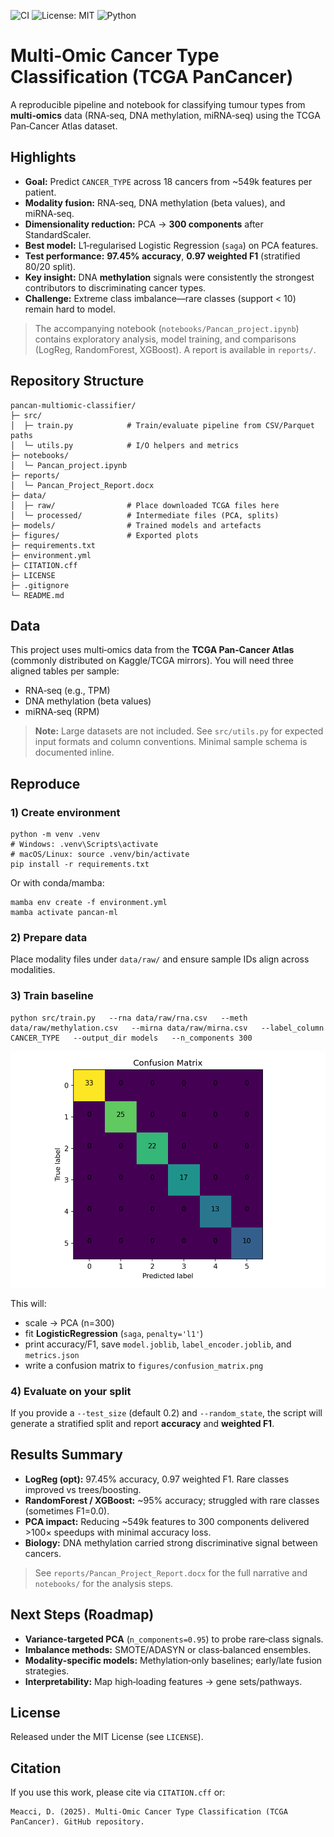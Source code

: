 ![CI](https://github.com/GitDario79/pancan-multiomic-classifier/actions/workflows/ci.yml/badge.svg)
![License: MIT](https://img.shields.io/badge/License-MIT-yellow.svg)
![Python](https://img.shields.io/badge/Python-3.11+-blue)


# Multi‑Omic Cancer Type Classification (TCGA PanCancer)

A reproducible pipeline and notebook for classifying tumour types from **multi‑omics** data (RNA‑seq, DNA methylation, miRNA‑seq) using the TCGA Pan‑Cancer Atlas dataset.

## Highlights
- **Goal:** Predict `CANCER_TYPE` across 18 cancers from ~549k features per patient.
- **Modality fusion:** RNA‑seq, DNA methylation (beta values), and miRNA‑seq.
- **Dimensionality reduction:** PCA → **300 components** after StandardScaler.
- **Best model:** L1‑regularised Logistic Regression (`saga`) on PCA features.
- **Test performance:** **97.45% accuracy**, **0.97 weighted F1** (stratified 80/20 split).
- **Key insight:** DNA **methylation** signals were consistently the strongest contributors to discriminating cancer types.
- **Challenge:** Extreme class imbalance—rare classes (support < 10) remain hard to model.

> The accompanying notebook (`notebooks/Pancan_project.ipynb`) contains exploratory analysis, model training, and comparisons (LogReg, RandomForest, XGBoost). A report is available in `reports/`.

## Repository Structure
```
pancan-multiomic-classifier/
├─ src/
│  ├─ train.py            # Train/evaluate pipeline from CSV/Parquet paths
│  └─ utils.py            # I/O helpers and metrics
├─ notebooks/
│  └─ Pancan_project.ipynb
├─ reports/
│  └─ Pancan_Project_Report.docx
├─ data/
│  ├─ raw/                # Place downloaded TCGA files here
│  └─ processed/          # Intermediate files (PCA, splits)
├─ models/                # Trained models and artefacts
├─ figures/               # Exported plots
├─ requirements.txt
├─ environment.yml
├─ CITATION.cff
├─ LICENSE
├─ .gitignore
└─ README.md
```

## Data
This project uses multi‑omics data from the **TCGA Pan‑Cancer Atlas** (commonly distributed on Kaggle/TCGA mirrors). You will need three aligned tables per sample:
- RNA‑seq (e.g., TPM)
- DNA methylation (beta values)
- miRNA‑seq (RPM)

> **Note:** Large datasets are not included. See `src/utils.py` for expected input formats and column conventions. Minimal sample schema is documented inline.

## Reproduce
### 1) Create environment
```
python -m venv .venv
# Windows: .venv\Scripts\activate
# macOS/Linux: source .venv/bin/activate
pip install -r requirements.txt
```

Or with conda/mamba:
```
mamba env create -f environment.yml
mamba activate pancan-ml
```

### 2) Prepare data
Place modality files under `data/raw/` and ensure sample IDs align across modalities.

### 3) Train baseline
```
python src/train.py   --rna data/raw/rna.csv   --meth data/raw/methylation.csv   --mirna data/raw/mirna.csv   --label_column CANCER_TYPE   --output_dir models   --n_components 300
```

![Confusion Matrix](figures/confusion_matrix.png)


This will:
- scale → PCA (n=300)
- fit **LogisticRegression** (`saga`, `penalty='l1'`)
- print accuracy/F1, save `model.joblib`, `label_encoder.joblib`, and `metrics.json`
- write a confusion matrix to `figures/confusion_matrix.png`

### 4) Evaluate on your split
If you provide a `--test_size` (default 0.2) and `--random_state`, the script will generate a stratified split and report **accuracy** and **weighted F1**.

## Results Summary
- **LogReg (opt):** 97.45% accuracy, 0.97 weighted F1. Rare classes improved vs trees/boosting.
- **RandomForest / XGBoost:** ~95% accuracy; struggled with rare classes (sometimes F1=0.0).
- **PCA impact:** Reducing ~549k features to 300 components delivered >100× speedups with minimal accuracy loss.
- **Biology:** DNA methylation carried strong discriminative signal between cancers.

> See `reports/Pancan_Project_Report.docx` for the full narrative and `notebooks/` for the analysis steps.

## Next Steps (Roadmap)
- **Variance‑targeted PCA** (`n_components=0.95`) to probe rare‑class signals.
- **Imbalance methods:** SMOTE/ADASYN or class‑balanced ensembles.
- **Modality‑specific models:** Methylation‑only baselines; early/late fusion strategies.
- **Interpretability:** Map high‑loading features → gene sets/pathways.

## License
Released under the MIT License (see `LICENSE`).

## Citation
If you use this work, please cite via `CITATION.cff` or:
```
Meacci, D. (2025). Multi‑Omic Cancer Type Classification (TCGA PanCancer). GitHub repository.
```

